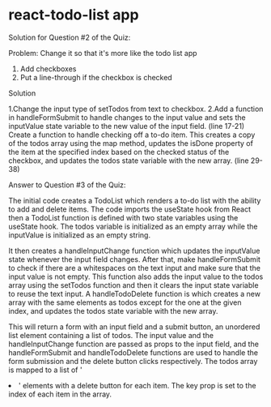 # react-todo-list app

Solution for Question #2 of the Quiz:

Problem:
Change it so that it's more like the todo list app

1. Add checkboxes
2. Put a line-through if the checkbox is checked

Solution

1.Change the input type of setTodos from text to checkbox.
2.Add a function in handleFormSubmit to handle changes to the input value and sets the inputValue state variable to the new value of the input field. (line 17-21)
  Create a function to handle checking off a to-do item. This creates a copy of the todos array using the map method, updates the isDone property of the item at the specified index based on the checked 
  status of the checkbox, and updates the todos state variable with the new array. (line 29-38) 

Answer to Question #3 of the Quiz:

The initial code creates a TodoList which renders a to-do list with the ability to add and delete items.
The code imports the useState hook from React then a TodoList function is defined with two state variables using the useState hook. The todos variable is initialized as an empty array while the inputValue is initialized as an empty string. 

It then creates a handleInputChange function which updates the inputValue state whenever the input field changes.
After that, make handleFormSubmit to check if there are a whitespaces on the text input and make sure that the input value is not empty. This function also adds the input value to the todos array using the setTodos function and then it clears the input state variable to reuse the text input.
A handleTodoDelete function is which creates a new array with the same elements as todos except for the one at the given index, and updates the todos state variable with the new array. 

This will return a form with an input field and a submit button, an unordered list element containing a list of todos. The input value and the handleInputChange function are passed as props to the input field, and the handleFormSubmit and handleTodoDelete functions are used to handle the form submission and the delete button clicks respectively. The todos array is mapped to a list of '<li>' elements with a delete button for each item. The key prop is set to the index of each item in the array.

   
